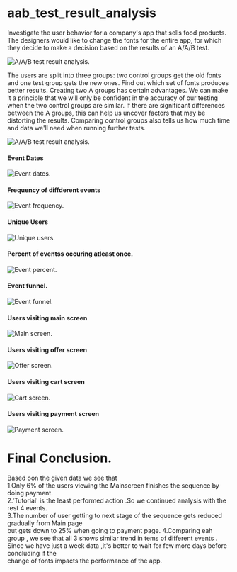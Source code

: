 # aab_test_result_analysis

Investigate the user behavior for a company's app that sells food products.
The designers would like to change the fonts for the entire app, for which they decide to make a decision based on the results of an A/A/B test.   

![A/A/B test result analysis.](images/food_company_aab.jpg 'A/A/B test result analysis.')   

The users are split into three groups: two control groups get the old fonts and one test group gets the new ones. Find out which set of fonts produces better results.
Creating two A groups has certain advantages. We can make it a principle that we will only be confident in the accuracy of our testing when the two control groups are similar. If there are significant differences between the A groups, this can help us uncover factors that may be distorting the results. Comparing control groups also tells us how much time and data we'll need when running further tests.   

![A/A/B test result analysis.](images/food_company_aab.jpg 'A/A/B test result analysis.')   

#### Event Dates
![Event dates.](images/aab_event_dates.png 'Event dates.')  

#### Frequency of diffderent events  
![Event frequency.](images/aab_event_frequency.png 'Event frequency.')   

#### Unique Users
![Unique users.](images/aab_unique_user.png 'Unique users.')   

#### Percent of eventss occuring atleast once.  
![Event percent.](images/aab_action_percent.png 'Event percent.')   

#### Event funnel.  
![Event funnel.](images/newplot(6).png 'Event funnel.')   


#### Users visiting main screen
![Main screen.](images/users_main.png 'Main screen.')  

#### Users visiting offer screen
![Offer screen.](images/users_offer.png 'Offers screen.')  

#### Users visiting cart screen
![Cart screen.](images/users_cart.png 'Cart screen.')  

#### Users visiting payment screen
![Payment screen.](images/aab_users_payment.png 'Payment screen.')   

# Final Conclusion.   
Based oon the given data we see that  
1.Only 6% of the users viewing the Mainscreen finishes the sequence by doing payment.  
2.'Tutorial' is the least performed action .So we continued analysis with the rest 4 events.  
3.The number of user getting to next stage of the sequence gets reduced gradually from Main page  
but gets down to 25% when going to payment page.
4.Comparing eah group , we see that all 3 shows similar trend in tems of different events .  
Since we have just a week data ,it's better to wait for few more days before concluding if the   
change of fonts impacts the performance of the app.





